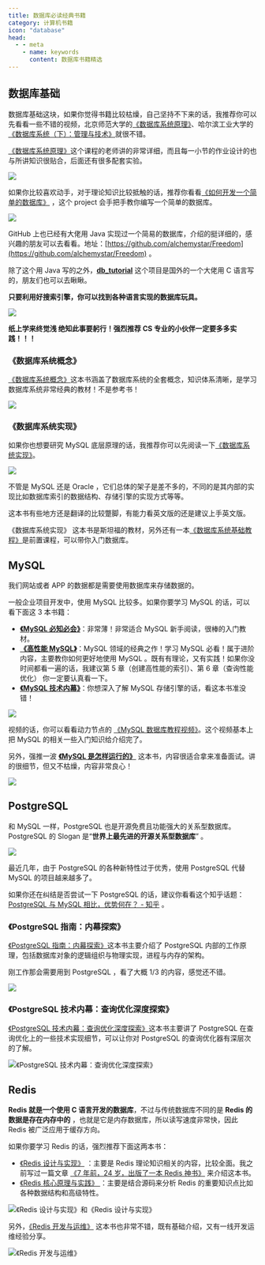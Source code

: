 ```yaml
---
title: 数据库必读经典书籍
category: 计算机书籍
icon: "database"
head:
  - - meta
    - name: keywords
      content: 数据库书籍精选
---
```


## 数据库基础

数据库基础这块，如果你觉得书籍比较枯燥，自己坚持不下来的话，我推荐你可以先看看一些不错的视频，北京师范大学的[《数据库系统原理》](https://www.icourse163.org/course/BNU-1002842007)、哈尔滨工业大学的[《数据库系统（下）：管理与技术》](https://www.icourse163.org/course/HIT-1001578001)就很不错。

[《数据库系统原理》](https://www.icourse163.org/course/BNU-1002842007)这个课程的老师讲的非常详细，而且每一小节的作业设计的也与所讲知识很贴合，后面还有很多配套实验。

![](https://oscimg.oschina.net/oscnet/up-e113c726a41874ef5fb19f7ac14e38e16ce.png)

如果你比较喜欢动手，对于理论知识比较抵触的话，推荐你看看[《如何开发一个简单的数据库》](https://cstack.github.io/db_tutorial/) ，这个 project 会手把手教你编写一个简单的数据库。

![](https://oscimg.oschina.net/oscnet/up-11de8cb239aa7201cc8d78fa28928b9ec7d.png)

GitHub 上也已经有大佬用 Java 实现过一个简易的数据库，介绍的挺详细的，感兴趣的朋友可以去看看。地址：[https://github.com/alchemystar/Freedom](https://github.com/alchemystar/Freedom) 。

除了这个用 Java 写的之外，**[db_tutorial](https://github.com/cstack/db_tutorial)** 这个项目是国外的一个大佬用 C 语言写的，朋友们也可以去瞅瞅。

**只要利用好搜索引擎，你可以找到各种语言实现的数据库玩具。**

![](https://oscimg.oschina.net/oscnet/up-d32d853f847633ac7ed0efdecf56be1f1d2.png)

**纸上学来终觉浅 绝知此事要躬行！强烈推荐 CS 专业的小伙伴一定要多多实践！！！**

### 《数据库系统概念》

[《数据库系统概念》](https://book.douban.com/subject/10548379/)这本书涵盖了数据库系统的全套概念，知识体系清晰，是学习数据库系统非常经典的教材！不是参考书！

![](https://oss.javaguide.cn/github/javaguide/booksimage-20220409150441742.png)

### 《数据库系统实现》

如果你也想要研究 MySQL 底层原理的话，我推荐你可以先阅读一下[《数据库系统实现》](https://book.douban.com/subject/4838430/)。

![](https://oss.javaguide.cn/github/javaguide/books/database-system-implementation.png)

不管是 MySQL 还是 Oracle ，它们总体的架子是差不多的，不同的是其内部的实现比如数据库索引的数据结构、存储引擎的实现方式等等。

这本书有些地方还是翻译的比较蹩脚，有能力看英文版的还是建议上手英文版。

《数据库系统实现》 这本书是斯坦福的教材，另外还有一本[《数据库系统基础教程》](https://book.douban.com/subject/3923575/)是前置课程，可以带你入门数据库。

## MySQL

我们网站或者 APP 的数据都是需要使用数据库来存储数据的。

一般企业项目开发中，使用 MySQL 比较多。如果你要学习 MySQL 的话，可以看下面这 3 本书籍：

- **[《MySQL 必知必会》](https://book.douban.com/subject/3354490/)**：非常薄！非常适合 MySQL 新手阅读，很棒的入门教材。
- **[《高性能 MySQL》](https://book.douban.com/subject/23008813/)**：MySQL 领域的经典之作！学习 MySQL 必看！属于进阶内容，主要教你如何更好地使用 MySQL 。既有有理论，又有实践！如果你没时间都看一遍的话，我建议第 5 章（创建高性能的索引）、第 6 章（查询性能优化） 你一定要认真看一下。
- **[《MySQL 技术内幕》](https://book.douban.com/subject/24708143/)**：你想深入了解 MySQL 存储引擎的话，看这本书准没错！

![](https://oscimg.oschina.net/oscnet/up-3d31e762933f9e50cc7170b2ebd8433917b.png)

视频的话，你可以看看动力节点的 [《MySQL 数据库教程视频》](https://www.bilibili.com/video/BV1fx411X7BD)。这个视频基本上把 MySQL 的相关一些入门知识给介绍完了。

另外，强推一波 **[《MySQL 是怎样运行的》](https://book.douban.com/subject/35231266/)** 这本书，内容很适合拿来准备面试。讲的很细节，但又不枯燥，内容非常良心！

![](https://oss.javaguide.cn/github/javaguide/csdn/20210703120643370.png)

## PostgreSQL

和 MySQL 一样，PostgreSQL 也是开源免费且功能强大的关系型数据库。PostgreSQL 的 Slogan 是“**世界上最先进的开源关系型数据库**” 。

![](https://oss.javaguide.cn/github/javaguide/books/image-20220702144954370.png)

最近几年，由于 PostgreSQL 的各种新特性过于优秀，使用 PostgreSQL 代替 MySQL 的项目越来越多了。

如果你还在纠结是否尝试一下 PostgreSQL 的话，建议你看看这个知乎话题：[PostgreSQL 与 MySQL 相比，优势何在？ - 知乎](https://www.zhihu.com/question/20010554) 。

### 《PostgreSQL 指南：内幕探索》

[《PostgreSQL 指南：内幕探索》](https://book.douban.com/subject/33477094/)这本书主要介绍了 PostgreSQL 内部的工作原理，包括数据库对象的逻辑组织与物理实现，进程与内存的架构。

刚工作那会需要用到 PostgreSQL ，看了大概 1/3 的内容，感觉还不错。

![](https://oss.javaguide.cn/github/javaguide/books/PostgreSQL-Guide.png)

### 《PostgreSQL 技术内幕：查询优化深度探索》

[《PostgreSQL 技术内幕：查询优化深度探索》](https://book.douban.com/subject/30256561/)这本书主要讲了 PostgreSQL 在查询优化上的一些技术实现细节，可以让你对 PostgreSQL 的查询优化器有深层次的了解。

![《PostgreSQL 技术内幕：查询优化深度探索》](https://oss.javaguide.cn/github/javaguide/books/PostgreSQL-TechnologyInsider.png)

## Redis

**Redis 就是一个使用 C 语言开发的数据库**，不过与传统数据库不同的是 **Redis 的数据是存在内存中的** ，也就是它是内存数据库，所以读写速度非常快，因此 Redis 被广泛应用于缓存方向。

如果你要学习 Redis 的话，强烈推荐下面这两本书：

- [《Redis 设计与实现》](https://book.douban.com/subject/25900156/) ：主要是 Redis 理论知识相关的内容，比较全面。我之前写过一篇文章 [《7 年前，24 岁，出版了一本 Redis 神书》](https://mp.weixin.qq.com/s?__biz=Mzg2OTA0Njk0OA==&mid=2247507030&idx=1&sn=0a5fd669413991b30163ab6f5834a4ad&chksm=cea1939df9d61a8b93925fae92f4cee0838c449534e60731cfaf533369831192e296780b32a6&token=709354671&lang=zh_CN&scene=21#wechat_redirect) 来介绍这本书。
- [《Redis 核心原理与实践》 ](https://book.douban.com/subject/26612779/)：主要是结合源码来分析 Redis 的重要知识点比如各种数据结构和高级特性。

![《Redis 设计与实现》和《Redis 设计与实现》](https://oss.javaguide.cn/github/javaguide/books/redis-books.png)

另外，[《Redis 开发与运维》](https://book.douban.com/subject/26971561/) 这本书也非常不错，既有基础介绍，又有一线开发运维经验分享。

![《Redis 开发与运维》](https://oss.javaguide.cn/github/javaguide/books/redis-kaifa-yu-yunwei.png)

